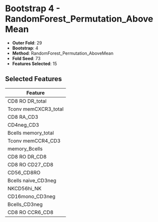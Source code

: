 # Bootstrap 4 - RandomForest_Permutation_AboveMean

- **Outer Fold**: 29
- **Bootstrap**: 4
- **Method**: RandomForest_Permutation_AboveMean
- **Fold Seed**: 73
- **Features Selected**: 15

## Selected Features

| Feature |
|---------|
| CD8 RO DR_total |
| Tconv memCXCR3_total |
| CD8 RA_CD3 |
| CD4neg_CD3 |
| Bcells memory_total |
| Tconv memCCR4_CD3 |
| memory_Bcells |
| CD8 RO DR_CD8 |
| CD8 RO CD27_CD8 |
| CD56_CD8RO |
| Bcells naive_CD3neg |
| NKCD56hi_NK |
| CD16mono_CD3neg |
| Bcells_CD3neg |
| CD8 RO CCR6_CD8 |
